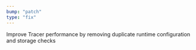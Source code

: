 ```yaml
---
bump: "patch"
type: "fix"
---
```


Improve Tracer performance by removing duplicate runtime configuration and storage checks
